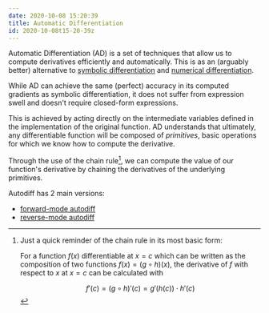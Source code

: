 ```yaml
---
date: 2020-10-08 15:20:39
title: Automatic Differentiation 
id: 2020-10-08t15-20-39z
---
```


Automatic Differentiation (AD) is a set of techniques that allow us to compute
derivatives efficiently and automatically. This is as an (arguably better)
alternative to [symbolic differentiation](./2020-10-09t12-59-52z.md) and
[numerical differentiation](./2020-10-09t13-05-08z).

While AD can achieve the same (perfect) accuracy in its computed gradients as
symbolic differentiation, it does not suffer from expression swell and doesn't
require closed-form expressions.

This is achieved by acting directly on the intermediate variables defined in
the implementation of the original function. AD understands that ultimately,
any differentiable function will be composed of _primitives_, basic operations
for which we know how to compute the derivative.

Through the use of the chain rule[^1], we can compute the value of our function's
derivative by chaining the derivatives of the underlying primitives. 

Autodiff has 2 main versions:

- [forward-mode autodiff](./2020-10-08t15-33-40z.md)
- [reverse-mode autodiff](./2020-10-08t15-31-20z.md)

[^1]: Just a quick reminder of the chain rule in its most basic form:

    For a function $f(x)$ differentiable at $x = c$ which can be written as
    the composition of two functions $f(x) = (g \circ h)(x)$, the derivative
    of $f$ with respect to $x$ at $x=c$ can be calculated with 

    $$
    f'(c) = (g \circ h)'(c) = g'(h(c)) \cdot h'(c)
    $$

